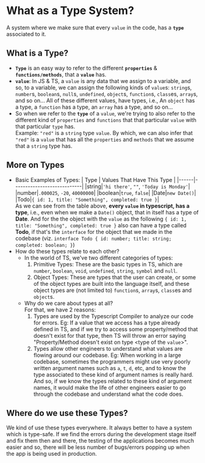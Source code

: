 # What as a Type System?

A system where we make sure that every `value` in the code, has a **`type`** associated to it.

## What is a Type?

- **`Type`** is an easy way to refer to the different **`properties`** & **`functions/methods`**, that a **`value`** has.
- **`value`**: In JS & TS, a `value` is any data that we assign to a variable, and so, to a variable, we can assign the following kinds of `value`s: `string`s, `number`s, `boolean`s, `null`s, `undefined`, `object`s, `function`s, `class`es, `array`s, and so on... All of these different values, have types, i.e., An `object` has a type, a `function` has a type, an `array` has a type, and so on...
- So when we refer to the **`type`** of a `value`, we're trying to also refer to the different kind of `properties` and `functions` that that particular `value` with that particular `type` has. <br> Example: `"red"` is a `string` type `value`. By which, we can also infer that `"red"` is a `value` that has all the `properties` and `methods` that we assume that a `string` type has.

## More on Types

- Basic Examples of Types:
  | Type | Values That Have This Type |
  |------|----------------------------|
  |string|`'hi there'`, `""`, `'Today is Monday'`|
  |number|`.000025`, `-20`, `40000000`|
  |boolean|`true`, `false`|
  |Date|`new Date()`|
  |Todo|`{ id: 1, title: "Something", completed: true }`| <br>
  As we can see from the table above, **every `value` in typescript, has a type**, i.e., even when we make a `Date()` object, that in itself has a type of **Date**. And for the the object with the `value` as the following `{ id: 1, title: "Something", completed: true }` also can have a type called **Todo**, if that's the `interface` for the object that we made in the codebase (viz. `interface Todo { id: number; title: string; completed: boolean; }`)
- How do these types relate to each other?
  - In the world of TS, we've two different categories of types:
    1. Primitive Types: These are the basic types in TS, which are `number`, `boolean`, `void`, `undefined`, `string`, `symbol` and `null`.
    2. Object Types: These are types that the user can create, or some of the object types are built into the language itself, and these object types are (not limited to) `function`s, `array`s, `class`es and `object`s.
  - Why do we care about types at all? <br> For that, we have 2 reasons:
    1. Types are used by the Typescript Compiler to analyze our code for errors. Eg: If a value that we access has a type already defined in TS, and if we try to access some property/method that doesn't exist for that type, then TS will throw an error saying "Property/Method doesn't exist on type &lt;type of the `value`>".
    2. Types allow other engineers to understand what values are flowing around our codebase. Eg: When working in a large codebase, sometimes the programmers might use very poorly written argument names such as `a`, `t`, `d`, etc, and to know the type associated to these kind of argument names is really hard. And so, if we know the types related to these kind of argument names, it would make the life of other engineers easier to go through the codebase and understand what the code does.

## Where do we use these Types?

We kind of use these types everywhere. It always better to have a system which is type-safe. If we find the errors during the development stage itself and fix them then and there, the testing of the applications becomes much easier and so, there will be less number of bugs/errors popping up when the app is being used in production.
